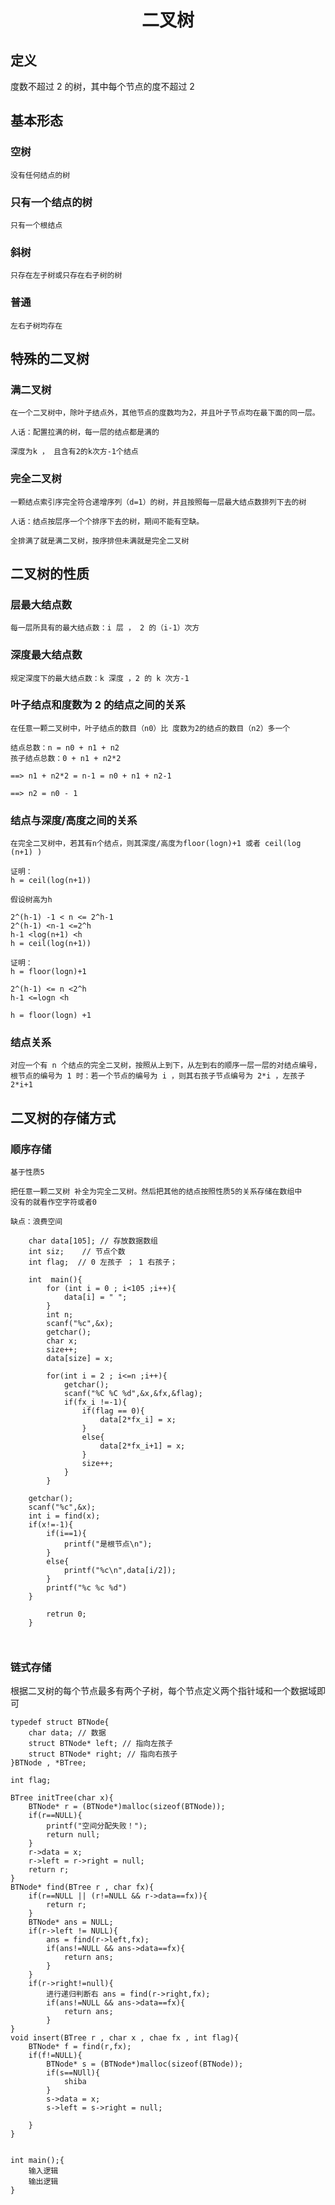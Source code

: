 # <center> 二叉树

## 定义

度数不超过 2 的树，其中每个节点的度不超过 2

## 基本形态

### 空树

    没有任何结点的树

### 只有一个结点的树

    只有一个根结点

### 斜树

    只存在左子树或只存在右子树的树

### 普通

    左右子树均存在

## 特殊的二叉树

### 满二叉树

    在一个二叉树中，除叶子结点外，其他节点的度数均为2，并且叶子节点均在最下面的同一层。

    人话：配置拉满的树，每一层的结点都是满的

    深度为k ， 且含有2的k次方-1个结点

### 完全二叉树

    一颗结点索引序完全符合递增序列（d=1）的树，并且按照每一层最大结点数排列下去的树

    人话：结点按层序一个个排序下去的树，期间不能有空缺。

    全排满了就是满二叉树，按序排但未满就是完全二叉树

## 二叉树的性质

### 层最大结点数

    每一层所具有的最大结点数：i 层 ， 2 的（i-1）次方

### 深度最大结点数

    规定深度下的最大结点数：k 深度 ，2 的 k 次方-1

### 叶子结点和度数为 2 的结点之间的关系

    在任意一颗二叉树中，叶子结点的数目（n0）比 度数为2的结点的数目（n2）多一个

    结点总数：n = n0 + n1 + n2
    孩子结点总数：0 + n1 + n2*2

    ==> n1 + n2*2 = n-1 = n0 + n1 + n2-1

    ==> n2 = n0 - 1

### 结点与深度/高度之间的关系

    在完全二叉树中，若其有n个结点，则其深度/高度为floor(logn)+1 或者 ceil(log (n+1) )

    证明：
    h = ceil(log(n+1))

    假设树高为h

    2^(h-1) -1 < n <= 2^h-1
    2^(h-1) <n-1 <=2^h
    h-1 <log(n+1) <h
    h = ceil(log(n+1))

    证明：
    h = floor(logn)+1

    2^(h-1) <= n <2^h
    h-1 <=logn <h

    h = floor(logn) +1

### 结点关系

    对应一个有 n 个结点的完全二叉树，按照从上到下，从左到右的顺序一层一层的对结点编号，根节点的编号为 1 时：若一个节点的编号为 i ，则其右孩子节点编号为 2*i ，左孩子 2*i+1

## 二叉树的存储方式

### 顺序存储

    基于性质5

    把任意一颗二叉树 补全为完全二叉树。然后把其他的结点按照性质5的关系存储在数组中
    没有的就看作空字符或者0

    缺点：浪费空间

```
    char data[105]; // 存放数据数组
    int siz;    // 节点个数
    int flag;  // 0 左孩子 ； 1 右孩子；

    int  main(){
        for (int i = 0 ; i<105 ;i++){
            data[i] = " ";
        }
        int n;
        scanf("%c",&x);
        getchar();
        char x;
        size++;
        data[size] = x;

        for(int i = 2 ; i<=n ;i++){
            getchar();
            scanf("%C %C %d",&x,&fx,&flag);
            if(fx_i !=-1){
                if(flag == 0){
                    data[2*fx_i] = x;
                }
                else{
                    data[2*fx_i+1] = x;
                }
                size++;
            }
        }

    getchar();
    scanf("%c",&x);
    int i = find(x);
    if(x!=-1){
        if(i==1){
            printf("是根节点\n");
        }
        else{
            printf("%c\n",data[i/2]);
        }
        printf("%c %c %d")
    }

        retrun 0;
    }



```

### 链式存储

根据二叉树的每个节点最多有两个子树，每个节点定义两个指针域和一个数据域即可

```
typedef struct BTNode{
    char data; // 数据
    struct BTNode* left; // 指向左孩子
    struct BTNode* right; // 指向右孩子
}BTNode , *BTree;

int flag;

BTree initTree(char x){
    BTNode* r = (BTNode*)malloc(sizeof(BTNode));
    if(r==NULL){
        printf("空间分配失败！");
        return null;
    }
    r->data = x;
    r->left = r->right = null;
    return r;
}
BTNode* find(BTree r , char fx){
    if(r==NULL || (r!=NULL && r->data==fx)){
        return r;
    }
    BTNode* ans = NULL;
    if(r->left != NULL){
        ans = find(r->left,fx);
        if(ans!=NULL && ans->data==fx){
            return ans;
        }
    }
    if(r->right!=null){
        进行递归判断右 ans = find(r->right,fx);
        if(ans!=NULL && ans->data==fx){
            return ans;
        }
}
void insert(BTree r , char x , chae fx , int flag){
    BTNode* f = find(r,fx);
    if(f!=NULL){
        BTNode* s = (BTNode*)malloc(sizeof(BTNode));
        if(s==NUll){
            shiba
        }
        s->data = x;
        s->left = s->right = null;

    }
}


int main();{
    输入逻辑
    输出逻辑
}

```

